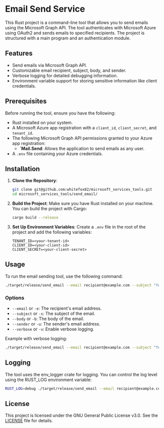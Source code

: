 # Email Send Service

This Rust project is a command-line tool that allows you to send emails using the Microsoft Graph API. The tool authenticates with Microsoft Azure using OAuth2 and sends emails to specified recipients. The project is structured with a main program and an authentication module.

## Features

- Send emails via Microsoft Graph API.
- Customizable email recipient, subject, body, and sender.
- Verbose logging for detailed debugging information.
- Environment variable support for storing sensitive information like client credentials.

## Prerequisites

Before running the tool, ensure you have the following:

- Rust installed on your system.
- A Microsoft Azure app registration with a `client_id`, `client_secret`, and `tenant_id`.
- The following Microsoft Graph API permissions granted to your Azure app registration:
  - **`Mail.Send**: Allows the application to send emails as any user.
- A `.env` file containing your Azure credentials.

## Installation

1. **Clone the Repository**:
    ```bash
    git clone git@github.com:whitefox82/microsoft_services_tools.git
    cd microsoft_services_tools/send_email/
    ```

2. **Build the Project**:
    Make sure you have Rust installed on your machine. You can build the project with Cargo:
    ```bash
    cargo build --release
    ```

3. **Set Up Environment Variables**:
    Create a `.env` file in the root of the project and add the following variables:
    ```env
    TENANT_ID=<your-tenant-id>
    CLIENT_ID=<your-client-id>
    CLIENT_SECRET=<your-client-secret>
    ```

## Usage

To run the email sending tool, use the following command:

```sh
./target/release/send_email --email recipient@example.com --subject "Your Subject" --body "Your Email Body" --sender sender@example.com
```

### Options

- `--email` or `-e`: The recipient's email address.
- `--subject` or `-s`: The subject of the email.
- `--body` or `-b`: The body of the email.
- `--sender` or `-u`: The sender's email address.
- `--verbose` or `-v`: Enable verbose logging.

Example with verbose logging:

```sh
./target/release/send_email --email recipient@example.com --subject "Test Email" --body "Hello, this is a test." --sender sender@example.com --verbose
```

## Logging

The tool uses the env_logger crate for logging. You can control the log level using the RUST_LOG environment variable:

```sh
RUST_LOG=debug ./target/release/send_email --email recipient@example.com --subject "Test Email" --body "Hello, this is a test." --sender sender@example.com
```

## License

This project is licensed under the GNU General Public License v3.0. See the [LICENSE](https://github.com/whitefox82/microsoft_services_tools/blob/main/LICENSE) file for details.

